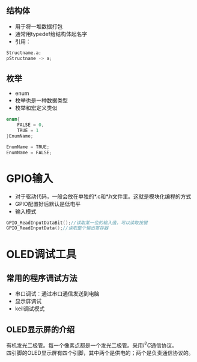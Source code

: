## 结构体  
- 用于将一堆数据打包  
- 通常用typedef给结构体起名字  
- 引用：  
```C
Structname.a;
pStructname -> a;
```  

## 枚举  
- enum
- 枚举也是一种数据类型  
- 枚举和宏定义类似
```C
enum{
    FALSE = 0,
    TRUE = 1
}EnumName;

EnumName = TRUE;
EnumName = FALSE;
```  

# GPIO输入  
- 对于驱动代码，一般会放在单独的*.c和*.h文件里。这就是模块化编程的方式  
- GPIO配置好后默认是低电平  
- 输入模式  
```C
GPIO_ReadInputDataBit();//读取某一位的输入值，可以读取按键
GPIO_ReadInputData();//读取整个输出寄存器
```  

# OLED调试工具  
## 常用的程序调试方法  
- 串口调试：通过串口通信发送到电脑  
- 显示屏调试  
- keil调试模式  
## OLED显示屏的介绍  
有机发光二极管。每一个像素点都是一个发光二极管。采用$I^2C$通信协议。  
四引脚的OLED显示屏有四个引脚，其中两个是供电的；两个是负责通信协议的。